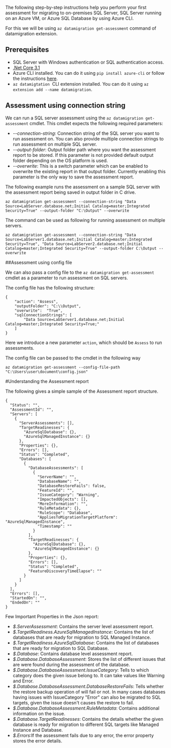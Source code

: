 The following step-by-step instructions help you perform your first assessment for migrating to on-premises SQL Server, SQL Server running on an Azure VM, or Azure SQL Database by using Azure CLI.

For this we will be using `az datamigration get-assessment` command of datamigration extension.


## Prerequisites
- SQL Server with Windows authentication or SQL authentication access.
- [.Net Core 3.1](https://dotnet.microsoft.com/en-us/download/dotnet/3.1)
- Azure CLI installed. You can do it using `pip install azure-cli` or follow the instructions [here](https://docs.microsoft.com/en-us/cli/azure/install-azure-cli).
- `az datamigtation`  CLI extension installed. You can do it using `az extension add --name datamigration`. 


## Assessment using connection string

We can run a SQL server assessment using the `az datamigration get-assessment` cmdlet. This cmdlet expects the following required parameters:

- *--connection-string*: Connection string of the SQL server you want to run assessment on. You can also provide multiple connection strings to run assessment on multiple SQL server.
- *--output-folder*: Output folder path where you want the assessment report to be stored. If this parameter is not provided default output folder depending on the OS platform is used.
- *--overwrite*: This is a switch parameter which can be enabled to overwrite the existing report in that output folder. Currently enabling this parameter is the only way to save the assessment report. 

The following example runs the assessment on a sample SQL server with the assessment report being saved in output folder in C drive.

```
az datamigration get-assessment --connection-string "Data Source=LabServer.database.net;Initial Catalog=master;Integrated Security=True" --output-folder "C:\Output" --overwrite
```

The command can be used as following for running assessment on multiple servers.
```
az datamigration get-assessment --connection-string "Data Source=LabServer1.database.net;Initial Catalog=master;Integrated Security=True", "Data Source=LabServer2.database.net;Initial Catalog=master;Integrated Security=True" --output-folder C:\Output --overwrite
```

##Assessment using config file

We can also pass a config file to the `az datamigration get-assessment` cmdlet as a parameter to run assessment on SQL servers.

The config file has the following structure:
```
{
    "action": "Assess",
    "outputFolder": "C:\\Output",
    "overwrite":  "True",
    "sqlConnectionStrings": [
        "Data Source=LabServer1.database.net;Initial Catalog=master;Integrated Security=True;"
    ]
}
```
Here we introduce a new parameter `action`, which should be `Assess` to run assessments. 


The config file can be passed to the cmdlet in the following way
```
az datamigration get-assessment --config-file-path "C:\Users\user\document\config.json"
```

#Understanding the Assessment report

The following gives a simple sample of the Assessment report structure. 


```
{
  "Status": "",
  "AssessmentId": "",
  "Servers": [
    {
      "ServerAssessments": [],
      "TargetReadinesses": {
        "AzureSqlDatabase": {},
        "AzureSqlManagedInstance": {}
      },
      "Properties": {},
      "Errors": [],
      "Status": "Completed",
      "Databases": [
        {
          "DatabaseAssessments": [
            {
              "ServerName": "",
              "DatabaseName": "",
              "DatabaseRestoreFails": false,
              "FeatureId": "",
              "IssueCategory": "Warning",
              "ImpactedObjects": [],
              "MoreInformation": "",
              "RuleMetadata": {},
              "RuleScope": "Database",
              "AppliesToMigrationTargetPlatform": "AzureSqlManagedInstance",
              "Timestamp": ""
            }
          ],
          "TargetReadinesses": {
            "AzureSqlDatabase": {},
            "AzureSqlManagedInstance": {}
          },
          "Properties": {},
          "Errors": [],
          "Status": "Completed",
          "FeatureDiscoveryTimeElapse": ""
        }
      ]
    }
  ],
  "Errors": [],
  "StartedOn": "",
  "EndedOn": ""
}
```
Few Important Properties in the Json report:
- *$.ServerAssessment*: Contains the server level assessment report.
- *$.TargetReadiness.AzureSqlManagedInstance*: Contains the list of databases that are ready for migration to SQL Managed Instance. 
- *$.TargetReadiness.AzureSqlDatabase*: Contains the list of databases that are ready for migration to SQL Database.
- *$.Database*: Contains database level assessment report.
- *$.Database.DatabaseAssessment*: Stores the list of different issues that are were found during the assessment of the database.
- *$.Database.DatabaseAssessment.IssueCategory*: Tells to which category does the given issue belong to. It can take values like Warning and Error.  
- *$.Database.DatabaseAssessment.DatabaseRestoreFails*: Tells whether the restore backup operation of will fail or not. In many cases databases having issues with IssueCategory "Error" can also be migrated to SQL targets, given the issue doesn't causes the restore to fail.  
- *$.Database.DatabaseAssessment.RuleMetadata*: Contains additional information on the issue.
- *$.Database.TargetReadinesses*: Contains the details whether the given database is ready for migration to different SQL targets like Managed Instance and Database.
- *$.Errors*:If the assessment fails due to any error, the error property stores the error details. 
